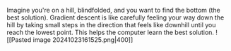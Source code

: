 Imagine you're on a hill, blindfolded, and you want to find the bottom (the best solution). Gradient descent is like carefully feeling your way down the hill by taking small steps in the direction that feels like downhill until you reach the lowest point. This helps the computer learn the best solution.
![[Pasted image 20241023161525.png|400]]